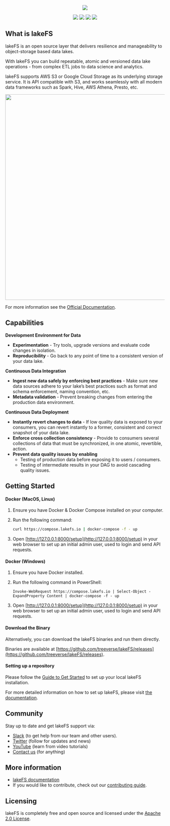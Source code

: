 <p align="center">
  <img src="logo_large.png"/>
</p>

<p align="center">
	<a href="docs/contributing.md" alt="Hacktoberfest">
		<img src="https://badgen.net/badge/hacktoberfest/friendly/pink" /></a>
	<a href="https://raw.githubusercontent.com/treeverse/lakeFS/master/LICENSE" alt="License">
		<img src="https://img.shields.io/badge/License-Apache%202.0-blue.svg" /></a>
	<a href="https://github.com/treeverse/lakeFS/actions?query=workflow%3AGo+branch%3Amaster++" alt="Go">
		<img src="https://github.com/treeverse/lakeFS/workflows/Go/badge.svg?branch=master" /></a>
	<a href="https://github.com/treeverse/lakeFS/actions?query=workflow%3ANode+branch%3Amaster++" alt="Node">
		<img src="https://github.com/treeverse/lakeFS/workflows/Node/badge.svg?branch=master" /></a>
</p>


## What is lakeFS

lakeFS is an open source layer that delivers resilience and manageability to object-storage based data lakes.

With lakeFS you can build repeatable, atomic and versioned data lake operations - from complex ETL jobs to data science and analytics.

lakeFS supports AWS S3 or Google Cloud Storage as its underlying storage service. It is API compatible with S3, and works seamlessly with all modern data frameworks such as Spark, Hive, AWS Athena, Presto, etc.


<p align="center">
  <img src="docs/assets/img/wrapper.png" width="650px"/>
</p>

For more information see the [Official Documentation](https://docs.lakefs.io).

<div style="background: #ffdddd border: 3px solid #dd4444; margine: 15px;">


## Capabilities

**Development Environment for Data**
* **Experimentation** - Try tools, upgrade versions and evaluate code changes in isolation. 
* **Reproducibility** - Go back to any point of time to a consistent version of your data lake.

**Continuous Data Integration**
* **Ingest new data safely by enforcing best practices** - Make sure new data sources adhere to your lake’s best practices such as format and schema enforcement, naming convention, etc.  
* **Metadata validation** - Prevent breaking changes from entering the production data environment.

**Continuous Data Deployment**
* **Instantly revert changes to data** - If low quality data is exposed to your consumers, you can revert instantly to a former, consistent and correct snapshot of your data lake.
* **Enforce cross collection consistency** - Provide to consumers several collections of data that must be synchronized, in one atomic, revertible, action.
* **Prevent data quality issues by enabling**
  - Testing of production data before exposing it to users / consumers.
  - Testing of intermediate results in your DAG to avoid cascading quality issues.

## Getting Started

#### Docker (MacOS, Linux)

1. Ensure you have Docker & Docker Compose installed on your computer.

2. Run the following command:

   ```bash
   curl https://compose.lakefs.io | docker-compose -f - up
   ```

3. Open [http://127.0.0.1:8000/setup](http://127.0.0.1:8000/setup) in your web browser to set up an initial admin user, used to login and send API requests.


#### Docker (Windows)

1. Ensure you have Docker installed.

2. Run the following command in PowerShell:

   ```shell script
   Invoke-WebRequest https://compose.lakefs.io | Select-Object -ExpandProperty Content | docker-compose -f - up
   ``` 

3. Open [http://127.0.0.1:8000/setup](http://127.0.0.1:8000/setup) in your web browser to set up an initial admin user, used to login and send API requests.

#### Download the Binary

Alternatively, you can download the lakeFS binaries and run them directly.

Binaries are available at [https://github.com/treeverse/lakeFS/releases](https://github.com/treeverse/lakeFS/releases).


#### Setting up a repository

Please follow the [Guide to Get Started](https://docs.lakefs.io/quickstart/repository) to set up your local lakeFS installation.

For more detailed information on how to set up lakeFS, please visit [the documentation](https://docs.lakefs.io).

## Community

Stay up to date and get lakeFS support via:

- [Slack](https://join.slack.com/t/lakefs/shared_invite/zt-g86mkroy-186GzaxR4xOar1i1Us0bzw) (to get help from our team and other users).
- [Twitter](https://twitter.com/lakeFS) (follow for updates and news)
- [YouTube](https://www.youtube.com/channel/UCZiDUd28ex47BTLuehb1qSA) (learn from video tutorials)
- [Contact us](https://lakefs.io/contact-us/) (for anything)


## More information

- [lakeFS documentation](https://docs.lakefs.io)
- If you would like to contribute, check out our [contributing guide](https://docs.lakefs.io/contributing).

## Licensing

lakeFS is completely free and open source and licensed under the [Apache 2.0 License](https://www.apache.org/licenses/LICENSE-2.0).

